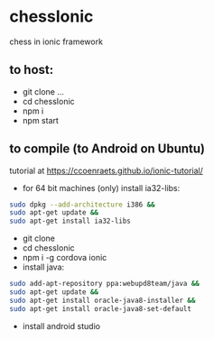 # chessIonic
chess in ionic framework

## to host:
- git clone ...
- cd chessIonic
- npm i
- npm start

## to compile (to Android on Ubuntu)
tutorial at https://ccoenraets.github.io/ionic-tutorial/

- for 64 bit machines (only) install ia32-libs:
```sh
sudo dpkg --add-architecture i386 && 
sudo apt-get update &&
sudo apt-get install ia32-libs
```

- git clone
- cd chessIonic
- npm i -g cordova ionic
- install java:
```sh
sudo add-apt-repository ppa:webupd8team/java &&
sudo apt-get update &&
sudo apt-get install oracle-java8-installer &&
sudo apt-get install oracle-java8-set-default
```
- install android studio
